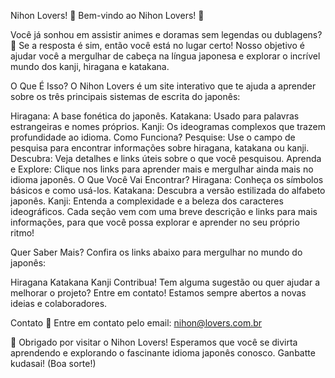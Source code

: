 Nihon Lovers!
🎌 Bem-vindo ao Nihon Lovers! 🎌

Você já sonhou em assistir animes e doramas sem legendas ou dublagens? 🌟 Se a resposta é sim, então você está no lugar certo! Nosso objetivo é ajudar você a mergulhar de cabeça na língua japonesa e explorar o incrível mundo dos kanji, hiragana e katakana.

O Que É Isso?
O Nihon Lovers é um site interativo que te ajuda a aprender sobre os três principais sistemas de escrita do japonês:

Hiragana: A base fonética do japonês.
Katakana: Usado para palavras estrangeiras e nomes próprios.
Kanji: Os ideogramas complexos que trazem profundidade ao idioma.
Como Funciona?
Pesquise: Use o campo de pesquisa para encontrar informações sobre hiragana, katakana ou kanji.
Descubra: Veja detalhes e links úteis sobre o que você pesquisou.
Aprenda e Explore: Clique nos links para aprender mais e mergulhar ainda mais no idioma japonês.
O Que Você Vai Encontrar?
Hiragana: Conheça os símbolos básicos e como usá-los.
Katakana: Descubra a versão estilizada do alfabeto japonês.
Kanji: Entenda a complexidade e a beleza dos caracteres ideográficos.
Cada seção vem com uma breve descrição e links para mais informações, para que você possa explorar e aprender no seu próprio ritmo!

Quer Saber Mais?
Confira os links abaixo para mergulhar no mundo do japonês:

Hiragana
Katakana
Kanji
Contribua!
Tem alguma sugestão ou quer ajudar a melhorar o projeto? Entre em contato! Estamos sempre abertos a novas ideias e colaboradores.

Contato
📧 Entre em contato pelo email: nihon@lovers.com.br

👋 Obrigado por visitar o Nihon Lovers! Esperamos que você se divirta aprendendo e explorando o fascinante idioma japonês conosco. Ganbatte kudasai! (Boa sorte!)
